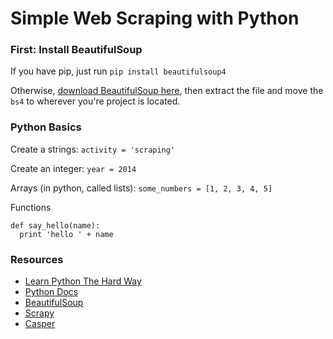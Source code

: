 Simple Web Scraping with Python
===============================

### First: Install BeautifulSoup

If you have pip, just run `pip install beautifulsoup4`

Otherwise, [download BeautifulSoup here](http://www.crummy.com/software/BeautifulSoup/bs4/download/4.3/beautifulsoup4-4.3.2.tar.gz), then extract the file and move the `bs4` to wherever you're project is located.

### Python Basics

Create a strings:
`activity = 'scraping'`

Create an integer:
`year = 2014`

Arrays (in python, called lists):
`some_numbers = [1, 2, 3, 4, 5]`

Functions
```
def say_hello(name):
  print 'hello ' + name
```

### Resources
* [Learn Python The Hard Way](http://learnpythonthehardway.org/book/)
* [Python Docs](https://docs.python.org/2.7/)
* [BeautifulSoup](http://www.crummy.com/software/BeautifulSoup/bs4/doc/)
* [Scrapy](http://scrapy.org/)
* [Casper](http://casperjs.org/)

